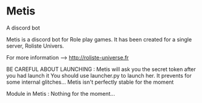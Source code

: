 # Metis
A discord bot

Metis is a discord bot for Role play games. It has been created for a single server, Roliste Univers.

For more information --> http://roliste-universe.fr

BE CAREFUL ABOUT LAUNCHING :
	Metis will ask you the secret token after you had launch it
	You should use launcher.py to launch her. It prevents for some internal glitches...
	Metis isn't perfectly stable for the moment

Module in Metis :
	Nothing for the moment...